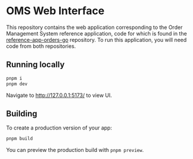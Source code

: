 # OMS Web Interface

This repository contains the web application corresponding to the Order Management System reference 
application, code for which is found in the [reference-app-orders-go](https://github.com/temporalio/reference-app-orders-go)
repository. To run this application, you will need code from both repositories. 

## Running locally

```bash
pnpm i
pnpm dev
```

Navigate to http://127.0.0.1:5173/ to view UI.

## Building

To create a production version of your app:

```bash
pnpm build
```

You can preview the production build with `pnpm preview`.
